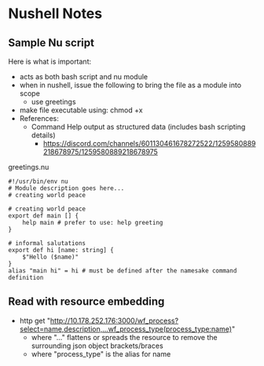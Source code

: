 # Nushell Notes

## Sample Nu script

Here is what is important:
- acts as both bash script and nu module
- when in nushell, issue the following to bring the file as a module into scope
  - use greetings
- make file executable using: chmod +x
- References:
  - Command Help output as structured data (includes bash scripting details)
    - https://discord.com/channels/601130461678272522/1259580889218678975/1259580889218678975

greetings.nu
```nu
#!/usr/bin/env nu
# Module description goes here...
# creating world peace

# creating world peace
export def main [] { 
    help main # prefer to use: help greeting
}

# informal salutations
export def hi [name: string] { 
    $"Hello ($name)" 
}
alias "main hi" = hi # must be defined after the namesake command definition
```

## Read with resource embedding
- http get "http://10.178.252.176:3000/wf_process?select=name,description,...wf_process_type(process_type:name)"
  - where "..." flattens or spreads the resource to remove the surrounding json object brackets/braces
  - where "process_type" is the alias for name
